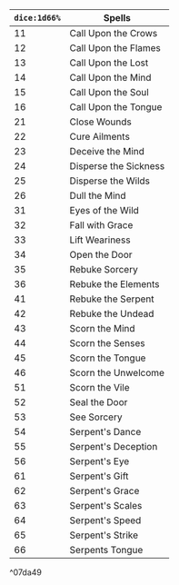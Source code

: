 |`dice:1d66%`|Spells|
|---|---|
|11|Call Upon the Crows|
|12|Call Upon the Flames|
|13|Call Upon the Lost|
|14|Call Upon the Mind|
|15|Call Upon the Soul|
|16|Call Upon the Tongue|
|21|Close Wounds|
|22|Cure Ailments|
|23|Deceive the Mind|
|24|Disperse the Sickness|
|25|Disperse the Wilds|
|26|Dull the Mind|
|31|Eyes of the Wild|
|32|Fall with Grace|
|33|Lift Weariness|
|34|Open the Door|
|35|Rebuke Sorcery|
|36|Rebuke the Elements|
|41|Rebuke the Serpent|
|42|Rebuke the Undead|
|43|Scorn the Mind|
|44|Scorn the Senses|
|45|Scorn the Tongue|
|46|Scorn the Unwelcome|
|51|Scorn the Vile|
|52|Seal the Door|
|53|See Sorcery|
|54|Serpent's Dance|
|55|Serpent's Deception|
|56|Serpent's Eye|
|61|Serpent's Gift|
|62|Serpent's Grace|
|63|Serpent's Scales|
|64|Serpent's Speed|
|65|Serpent's Strike|
|66|Serpents Tongue|

^07da49

